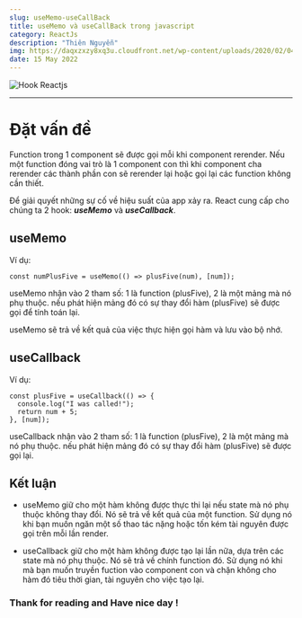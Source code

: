 ```yaml
---
slug: useMemo-useCallBack
title: useMemo và useCallBack trong javascript
category: ReactJs
description: "Thiên Nguyễn"
img: https://daqxzxzy8xq3u.cloudfront.net/wp-content/uploads/2020/02/04105635/react-usememo-vs-react-usecallback.jpg
date: 15 May 2022
---
```


![Hook Reactjs](https://daqxzxzy8xq3u.cloudfront.net/wp-content/uploads/2020/02/04105635/react-usememo-vs-react-usecallback.jpg)

---

# Đặt vấn đề

Function trong 1 component sẽ được gọi mỗi khi component rerender. Nếu một function đóng vai trò là 1 component con thì khi component cha rerender các thành phần con sẽ rerender lại hoặc gọi lại các function không cần thiết.

Để giải quyết những sự cố về hiệu suất của app xảy ra. React cung cấp cho chúng ta 2 hook: **_useMemo_** và **_useCallback_**.

## useMemo

Ví dụ:

```
const numPlusFive = useMemo(() => plusFive(num), [num]);
```

useMemo nhận vào 2 tham số: 1 là function (plusFive), 2 là một mảng mà nó phụ thuộc. nếu phát hiện mảng đó có sự thay đổi hàm (plusFive) sẽ được gọi để tính toán lại.

useMemo sẽ trả về kết quả của việc thực hiện gọi hàm và lưu vào bộ nhớ.

## useCallback

Ví dụ:

```
const plusFive = useCallback(() => {
  console.log("I was called!");
  return num + 5;
}, [num]);
```

useCallback nhận vào 2 tham số: 1 là function (plusFive), 2 là một mảng mà nó phụ thuộc. nếu phát hiện mảng đó có sự thay đổi hàm (plusFive) sẽ được gọi lại.

## Kết luận

- useMemo giữ cho một hàm không được thực thi lại nếu state mà nó phụ thuộc không thay đổi. Nó sẽ trả về kết quả của một function. Sử dụng nó khi bạn muốn ngăn một số thao tác nặng hoặc tốn kém tài nguyên được gọi trên mỗi lần render.

- useCallback giữ cho một hàm không được tạo lại lần nữa, dựa trên các state mà nó phụ thuộc. Nó sẽ trả về chính function đó. Sử dụng nó khi mà bạn muốn truyền fuction vào component con và chặn không cho hàm đó tiêu thời gian, tài nguyên cho việc tạo lại.

### Thank for reading and Have nice day !
